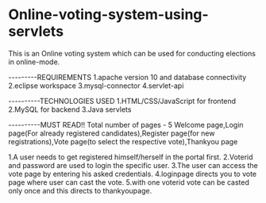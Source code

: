 # Online-voting-system-using-servlets

This is an Online voting system which can be used for conducting elections in online-mode.


---------REQUIREMENTS
1.apache version 10 and database connectivity
2.eclipse workspace
3.mysql-connector
4.servlet-api


----------TECHNOLOGIES USED
1.HTML/CSS/JavaScript for frontend
2.MySQL for backend
3.Java servlets


----------MUST READ!!
Total number of pages - 5
Welcome page,Login page(For already registered candidates),Register page(for new registrations),Vote page(to select the respective vote),Thankyou page

1.A user needs to get registered himself/herself in the portal first.
2.Voterid and password are used to login the specific user.
3.The user can access the vote page by entering his asked credentials.
4.loginpage directs you to vote page where user can cast the vote.
5.with one voterid vote can be casted only once and this directs to thankyoupage.
